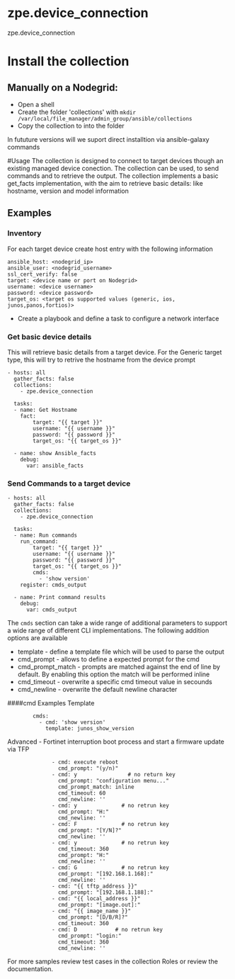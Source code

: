 # zpe.device_connection
zpe.device_connection

# Install the collection
## Manually on a Nodegrid:
- Open a shell 
- Create the folder 'collections' with
`mkdir /var/local/file_manager/admin_group/ansible/collections`
- Copy the collection to into the folder

In fututure versions will we suport direct installtion via ansible-galaxy commands 

#Usage
The collection is designed to connect to target devices though an existing managed device conection.
The collection can be used, to send commands and to retrieve the output. 
The collection implements a basic get_facts implementation, with the aim to retrieve basic details:
like hostname, version and model information



## Examples
### Inventory
For each target device create host entry with the following information
```
ansible_host: <nodegrid_ip>
ansible_user: <nodegrid_username>
ssl_cert_verify: false
target: <device name or port on Nodegrid>
username: <device username>
password: <device password>
target_os: <target os supported values (generic, ios, junos,panos,fortios)>
``` 

- Create a playbook and define a task to configure a network interface
### Get basic device details
This will retrieve basic details from a target device. For the Generic target type, 
this will try to retrive the hostname from the device prompt

```
- hosts: all
  gather_facts: false
  collections:
    - zpe.device_connection

  tasks:
  - name: Get Hostname
    fact:
        target: "{{ target }}"
        username: "{{ username }}"
        password: "{{ password }}"
        target_os: "{{ target_os }}"

  - name: show Ansible_facts
    debug:
      var: ansible_facts
```

### Send Commands to a target device
```
- hosts: all
  gather_facts: false
  collections:
    - zpe.device_connection

  tasks:
  - name: Run commands
    run_command:
        target: "{{ target }}"
        username: "{{ username }}"
        password: "{{ password }}"
        target_os: "{{ target_os }}"
        cmds:
          - 'show version'
    register: cmds_output

  - name: Print command results
    debug:
      var: cmds_output
```

The `cmds` section can take a wide range of additional parameters to support a wide range of different CLI implementations.
The following addition options are available

- template - define a template file which will be used to parse the output
- cmd_prompt - allows to define a expected prompt for the cmd
- cmd_prompt_match - prompts are matched against the end of line by default. By enabling this option the match will be performed inline
- cmd_timeout - overwrite a specific cmd timeout value in secounds
- cmd_newline - overwrite the default newline character

####cmd Examples
Template
```
        cmds:
          - cmd: 'show version'
            template: junos_show_version
```

Advanced - Fortinet interruption boot process and start a firmware update via TFP
```
              - cmd: execute reboot
                cmd_prompt: "(y/n)"
              - cmd: y                # no return key
                cmd_prompt: "configuration menu..."
                cmd_prompt_match: inline
                cmd_timeout: 60
                cmd_newline: ''
              - cmd: y              # no retrun key
                cmd_prompt: "H:"
                cmd_newline: ''
              - cmd: F              # no retrun key
                cmd_prompt: "[Y/N]?"
                cmd_newline: ''
              - cmd: y              # no retrun key
                cmd_timeout: 360
                cmd_prompt: "H:"
                cmd_newline: ''
              - cmd: G              # no retrun key
                cmd_prompt: "[192.168.1.168]:"
                cmd_newline: ''
              - cmd: "{{ tftp_address }}"
                cmd_prompt: "[192.168.1.188]:"
              - cmd: "{{ local_address }}"
                cmd_prompt: "[image.out]:"
              - cmd: "{{ image_name }}"
                cmd_prompt: "[D/B/R]?"
                cmd_timeout: 360
              - cmd: D            # no retrun key
                cmd_prompt: "login:"
                cmd_timeout: 360
                cmd_newline: '' 
```

For more samples review test cases in the collection Roles or review the documentation.







